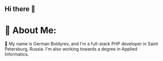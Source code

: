 ## Hi there 👋

# 💫 About Me:
🚀 My name is German Boldyrev, and I'm a full-stack PHP developer in Saint Petersburg, Russia.  I'm also working towards a degree in Applied Informatics.
